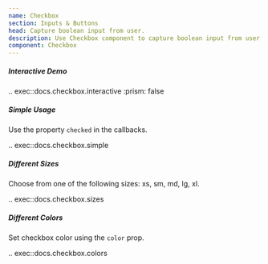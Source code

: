 ```yaml
---
name: Checkbox
section: Inputs & Buttons
head: Capture boolean input from user.
description: Use Checkbox component to capture boolean input from user.
component: Checkbox
---
```


##### Interactive Demo

.. exec::docs.checkbox.interactive
    :prism: false

##### Simple Usage

Use the property `checked` in the callbacks.

.. exec::docs.checkbox.simple

##### Different Sizes

Choose from one of the following sizes: xs, sm, md, lg, xl.

.. exec::docs.checkbox.sizes

##### Different Colors

Set checkbox color using the `color` prop.

.. exec::docs.checkbox.colors

